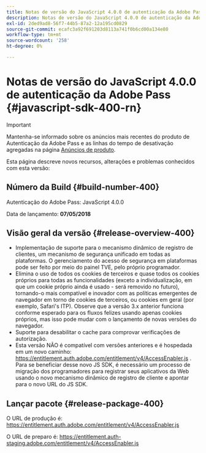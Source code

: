 ```yaml
---
title: Notas de versão do JavaScript 4.0.0 de autenticação da Adobe Pass
description: Notas de versão do JavaScript 4.0.0 de autenticação da Adobe Pass
exl-id: 2ded9ad8-56f7-44b5-87a2-12a195cd0829
source-git-commit: ecafc3a92f691203d8113a741f0b6cd00a134e80
workflow-type: tm+mt
source-wordcount: '258'
ht-degree: 0%

---
```


# Notas de versão do JavaScript 4.0.0 de autenticação da Adobe Pass {#javascript-sdk-400-rn}

>[!IMPORTANT]
>
> Mantenha-se informado sobre os anúncios mais recentes do produto de Autenticação da Adobe Pass e as linhas do tempo de desativação agregadas na página [Anúncios de produto](/help/authentication/product-announcements.md).

Esta página descreve novos recursos, alterações e problemas conhecidos com esta versão:

## Número da Build {#build-number-400}

Autenticação do Adobe Pass: JavaScript 4.0.0

Data de lançamento: **07/05/2018**

## Visão geral da versão {#release-overview-400}

* Implementação de suporte para o mecanismo dinâmico de registro de clientes, um mecanismo de segurança unificado em todas as plataformas. O gerenciamento do acesso de segurança em plataformas pode ser feito por meio do painel TVE, pelo próprio programador.
* Elimina o uso de todos os cookies de terceiros e quase todos os cookies próprios para todas as funcionalidades (exceto a individualização, em que um cookie próprio ainda é usado - será removido no futuro), tornando-o mais compatível e inovador com as políticas emergentes de navegador em torno de cookies de terceiros, ou cookies em geral (por exemplo, Safari&#39;s ITP). Observe que a versão 3.x anterior funciona conforme esperado para os fluxos felizes usando apenas cookies próprios, mas isso pode mudar com o lançamento de novas versões do navegador.
* Suporte para desabilitar o cache para comprovar verificações de autorização.
* Esta versão NÃO é compatível com versões anteriores e é hospedada em um novo caminho: https://entitlement.auth.adobe.com/entitlement/v4/AccessEnabler.js . Para se beneficiar desse novo JS SDK, é necessário um processo de migração dos programadores para registrar seus aplicativos da Web usando o novo mecanismo dinâmico de registro de cliente e apontar para o novo URL do JS SDK.

## Lançar pacote {#release-package-400}

O URL de produção é: https://entitlement.auth.adobe.com/entitlement/v4/AccessEnabler.js

O URL de preparo é: https://entitlement.auth-staging.adobe.com/entitlement/v4/AccessEnabler.js
